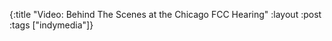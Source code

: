 {:title "Video: Behind The Scenes at the Chicago FCC Hearing"
:layout :post
:tags  ["indymedia"]}

<object width="425" height="344"><param name="movie" value="http://www.youtube.com/v/O4l4yxd-1DU&hl=en&fs=1"></param><param name="allowFullScreen" value="true"></param><param name="allowscriptaccess" value="always"></param><embed src="http://www.youtube.com/v/O4l4yxd-1DU&hl=en&fs=1" type="application/x-shockwave-flash" allowscriptaccess="always" allowfullscreen="true" width="425" height="344"></embed></object>